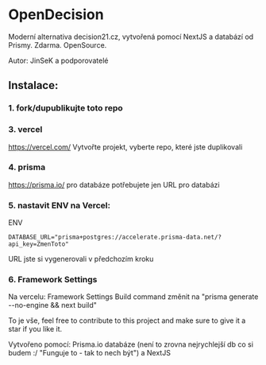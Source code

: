 # OpenDecision
Moderní alternativa decision21.cz, vytvořená pomocí NextJS a databází od Prismy.
Zdarma. OpenSource.

Autor: JinSeK a podporovatelé

## Instalace:
### 1. fork/dupublikujte toto repo
### 3. vercel
https://vercel.com/
Vytvořte projekt, vyberte repo, které jste duplikovali
### 4. prisma
https://prisma.io/ pro databáze
potřebujete jen URL pro databázi
### 5. nastavit ENV na Vercel:
ENV
```env
DATABASE_URL="prisma+postgres://accelerate.prisma-data.net/?api_key=ZmenToto"
```
URL jste si vygenerovali v předchozím kroku
### 6. Framework Settings
Na vercelu: Framework Settings
Build command změnit na "prisma generate --no-engine && next build"

To je vše, feel free to contribute to this project and make sure to give it a star if you like it.

Vytvořeno pomocí: Prisma.io databáze (není to zrovna nejrychlejší db co si budem :/ "Funguje to - tak to nech být") a NextJS
